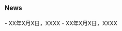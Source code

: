 <h2 style="margin: 2px 0px -10px;">
  <a style="text-decoration: none; color: inherit;">News</a>
</h2>
<br>
<div style="font-size: 18px; line-height: 1.6;">
  <p>
    - XX年X月X日，XXXX
    - XX年X月X日，XXXX
  </p>
</div>

